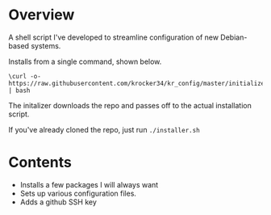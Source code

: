 
# Overview

A shell script I've developed to streamline configuration of new Debian-based systems.

Installs from a single command, shown below.
```
\curl -o- https://raw.githubusercontent.com/krocker34/kr_config/master/initializer.sh | bash
```
The initalizer downloads the repo and passes off to the actual installation script.

If you've already cloned the repo, just run `./installer.sh`

# Contents

* Installs a few packages I will always want
* Sets up various configuration files.
* Adds a github SSH key
